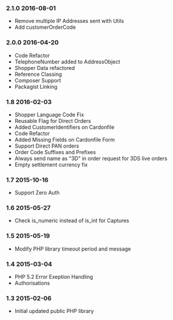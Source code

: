 ### 2.1.0 2016-08-01
* Remove multiple IP Addresses sent with Utils
* Add customerOrderCode

### 2.0.0 2016-04-20
* Code Refactor
* TelephoneNumber added to AddressObject
* Shopper Data refactored
* Reference Classing
* Composer Support
* Packagist Linking

### 1.8 2016-02-03
* Shopper Language Code Fix
* Reusable Flag for Direct Orders
* Added CustomerIdentifiers on Cardonfile
* Code Refactor
* Added Missing Fields on Cardonfile Form
* Support Direct PAN orders
* Order Code Suffixes and Prefixes
* Always send name as "3D" in order request for 3DS live orders
* Empty settlement currency fix

### 1.7 2015-10-16
* Support Zero Auth

### 1.6 2015-05-27
* Check is_numeric instead of is_int for Captures

### 1.5 2015-05-19
* Modify PHP library timeout period and message

### 1.4 2015-03-04
* PHP 5.2 Error Exeption Handling
* Authorisations

### 1.3 2015-02-06
* Initial updated public PHP library

